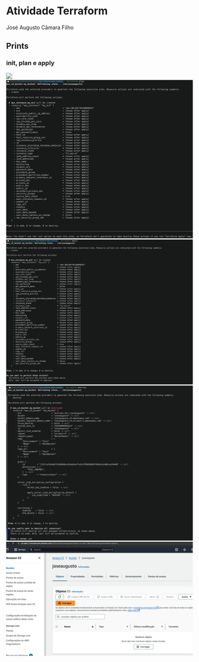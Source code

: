 # Atividade Terraform

José Augusto Câmara Filho

## Prints

### init, plan e apply
![](terraform_init.png)
![](terraform_plan.png)
![](terraform_apply.png)
![](terraform_destroy.png)
![](aws_bucket.png)
